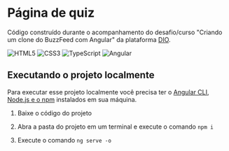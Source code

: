 # Página de quiz

Código construído durante o acompanhamento do desafio/curso "Criando um clone do
BuzzFeed com Angular" da plataforma [DIO](https://web.dio.me/).

![HTML5](https://img.shields.io/badge/html5-%23E34F26.svg?style=for-the-badge&logo=html5&logoColor=white)
![CSS3](https://img.shields.io/badge/css3-%231572B6.svg?style=for-the-badge&logo=css3&logoColor=white)
![TypeScript](https://img.shields.io/badge/typescript-%23007ACC.svg?style=for-the-badge&logo=typescript&logoColor=white)
![Angular](https://img.shields.io/badge/angular-%23DD0031.svg?style=for-the-badge&logo=angular&logoColor=white)

## Executando o projeto localmente

Para executar esse projeto localmente você precisa ter o [Angular CLI](https://angular.io/guide/setup-local#install-the-angular-cli),
[Node.js e o npm](https://nodejs.org/en) instalados em sua máquina.

1. Baixe o código do projeto

2. Abra a pasta do projeto em um terminal e execute o comando `npm i`

3. Execute o comando `ng serve -o`
